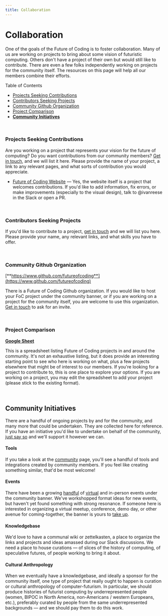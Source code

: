 ```yaml
---
title: Collaboration
---
```



# Collaboration

One of the goals of the Future of Coding is to foster collaboration. Many of us are working on projects to bring about some vision of futuristic computing. Others don't have a project of their own but would still like to contribute. There are even a few folks independently working on projects for the community itself. The resources on this page will help all our members combine their efforts.

Table of Contents
* [Projects Seeking Contributions](#projects-seeking-contributions)
* [Contributors Seeking Projects](#contributors-seeking-projects)
* [Community Github Organization](#community-github-organization)
* [Project Comparison](#project-comparison)
* [**Community Initiatives**](#community-initiatives)

<br>

### Projects Seeking Contributions

Are you working on a project that represents your vision for the future of computing? Do you want contributions from our community members? [Get in touch](/contact), and we will list it here. Please provide the name of your project, a link to any relevant pages, and what sorts of contribution you would appreciate.

* [Future of Coding Website](http://github.com/futureofcoding/futureofcoding.org) — Yes, the website itself is a project that welcomes contributions. If you'd like to add information, fix errors, or make improvements (especially to the visual design), talk to @ivanreese in the Slack or open a PR.

<br>

### Contributors Seeking Projects

If you'd like to contribute to a project, [get in touch](/contact) and we will list you here. Please provide your name, any relevant links, and what skills you have to offer.

<br>

### Community Github Organization

[**https://www.github.com/futureofcoding**](https://www.github.com/futureofcoding)

There is a Future of Coding Github organization. If you would like to host your FoC project under the community banner, or if you are working on a project for the community itself, you are welcome to use this organization. [Get in touch](/contact) to ask for an invite.

<br>

### Project Comparison

[**Google Sheet**](https://docs.google.com/spreadsheets/d/12sTu7RT-s_QlAupY1v-3DfI1Mm9NEX5YMWWTDAKHLfc)

This is a spreadsheet listing Future of Coding projects in and around the community. It's not an exhaustive listing, but it does provide an interesting starting point to see who here is working on what, plus a few projects elsewhere that might be of interest to our members. If you're looking for a project to contribute to, this is one place to explore your options. If you are working on a project, you may edit the spreadsheet to add your project (please stick to the existing format).

<br>

## Community Initiatives

There are a handful of ongoing projects by and for the community, and many more that could be undertaken. They are collected here for reference. If you have an initiative you'd like to undertake on behalf of the community, [just say so](/contact) and we'll support it however we can.

#### Tools

If you take a look at the [community](/community) page, you'll see a handful of tools and integrations created by community members. If you feel like creating something similar, that'd be most welcome!


#### Events

There have been a growing [handful](https://youtu.be/JXgZJosmme4) of [virtual](https://youtu.be/XdSE0-HemWQ) and in-person events under the community banner. We've workshopped format ideas for new events, but haven't yet found something with strong resonance. If someone here is interested in organizing a virtual meetup, conference, demo day, or other avenue for coming-together, the banner is yours to [take up](/contact).

#### Knowledgebase

We'd love to have a communal wiki or zettelkasten, a place to organize the links and projects and ideas amassed during our Slack discussions. We need a place to house curations — of slices of the history of computing, of speculative futures, of people working to bring it about.

#### Cultural Anthropology

When we eventually have a knowledgebase, and ideally a sponsor for the community itself, one type of project that really ought to happen is curation or cultural anthropology of computer-futurism. In particular, we should produce histories of futurist computing by underrepresented people (women, BIPOC in North America, non-Americans / western Europeans, etc.), preferably curated by people from the same underrepresented backgrounds — and we should pay them to do this work.
